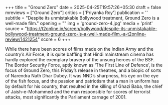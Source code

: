 +++
title = "Ground Zero"
date = 2025-04-25T19:57:26+05:30
draft = false
mreviews = ["Ground Zero"]
critics = ['Priyanka Roy']
publication = ''
subtitle = "Despite its unmistakable Bollywood treatment, Ground Zero is a well-made film."
opening = ""
img = 'ground-zero-4.jpg'
media = 'print'
source = "https://t2online.in/screen/bollywood/despite-its-unmistakable-bollywood-treatment-ground-zero-is-a-well-made-film.-a-t2online-review/1421254"
score = 6
+++

While there have been scores of films made on the Indian Army and the country’s Air Force, it is quite baffling that Hindi mainstream cinema has hardly explored the exemplary bravery of the unsung heroes of the BSF. The Border Security Force, aptly known as ‘The First Line of Defence’, is the focus of Ground Zero, this Friday’s release in theatres, and a biopic of sorts of Narendra Nath Dhar Dubey. It was NND’s sharpness, his eye on the eye of the fish focus, and the passion and patriotism that a man in uniform has by default for his country, that resulted in the killing of Ghazi Baba, the chief of Jaish-e-Mohammed and the man responsible for scores of terrorist attacks, most significantly the Parliament carnage of 2001.
